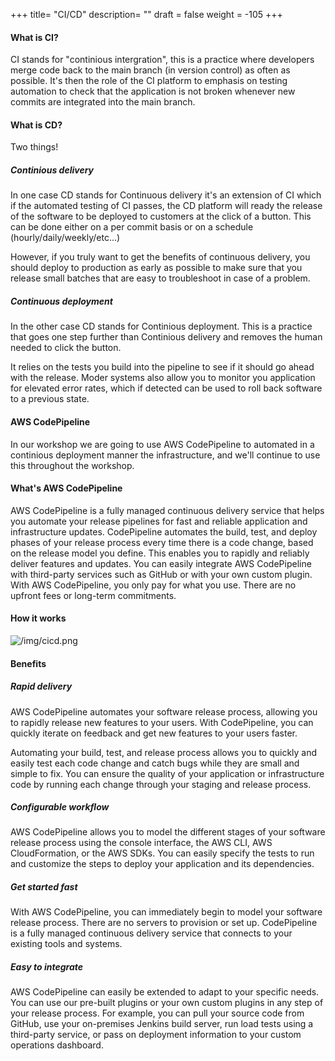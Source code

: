 +++
title= "CI/CD"
description= ""
draft = false
weight = -105
+++

#### What is CI?

CI stands for "continious intergration", this is a practice where developers merge code back to the main branch (in version control) as often as possible. It's then the role of the CI platform to emphasis on testing automation to check that the application is not broken whenever new commits are integrated into the main branch.

#### What is CD?

Two things!

##### Continious delivery

In one case CD stands for Continuous delivery it's an extension of CI which if the automated testing of CI passes, the CD platform will ready the release of the software to be deployed to customers at the click of a button. This can be done either on a per commit basis or on a schedule (hourly/daily/weekly/etc...)

However, if you truly want to get the benefits of continuous delivery, you should deploy to production as early as possible to make sure that you release small batches that are easy to troubleshoot in case of a problem.

##### Continuous deployment

In the other case CD stands for Continious deployment. This is a practice that goes one step further than Continious delivery and removes the human needed to click the button.

It relies on the tests you build into the pipeline to see if it should go ahead with the release. Moder systems also allow you to monitor you application for elevated error rates, which if detected can be used to roll back software to a previous state.

#### AWS CodePipeline

In our workshop we are going to use AWS CodePipeline to automated in a continious deployment manner the infrastructure, and we'll continue to use this throughout the workshop.

#### What's AWS CodePipeline

AWS CodePipeline is a fully managed continuous delivery service that helps you automate your release pipelines for fast and reliable application and infrastructure updates. CodePipeline automates the build, test, and deploy phases of your release process every time there is a code change, based on the release model you define. This enables you to rapidly and reliably deliver features and updates. You can easily integrate AWS CodePipeline with third-party services such as GitHub or with your own custom plugin. With AWS CodePipeline, you only pay for what you use. There are no upfront fees or long-term commitments. 

#### How it works

![/img/cicd.png](/img/cicd.png)

#### Benefits

##### Rapid delivery

AWS CodePipeline automates your software release process, allowing you to rapidly release new features to your users. With CodePipeline, you can quickly iterate on feedback and get new features to your users faster.

Automating your build, test, and release process allows you to quickly and easily test each code change and catch bugs while they are small and simple to fix. You can ensure the quality of your application or infrastructure code by running each change through your staging and release process.

##### Configurable workflow

AWS CodePipeline allows you to model the different stages of your software release process using the console interface, the AWS CLI, AWS CloudFormation, or the AWS SDKs. You can easily specify the tests to run and customize the steps to deploy your application and its dependencies.

##### Get started fast

With AWS CodePipeline, you can immediately begin to model your software release process. There are no servers to provision or set up. CodePipeline is a fully managed continuous delivery service that connects to your existing tools and systems.

##### Easy to integrate

AWS CodePipeline can easily be extended to adapt to your specific needs. You can use our pre-built plugins or your own custom plugins in any step of your release process. For example, you can pull your source code from GitHub, use your on-premises Jenkins build server, run load tests using a third-party service, or pass on deployment information to your custom operations dashboard.